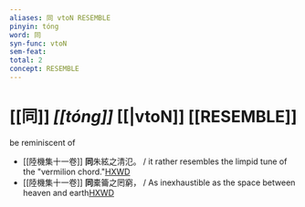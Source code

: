 ```yaml
---
aliases: 同 vtoN RESEMBLE
pinyin: tóng
word: 同
syn-func: vtoN
sem-feat: 
total: 2
concept: RESEMBLE 
---
```

# [[同]] *[[tóng]]*  [[|vtoN]] [[RESEMBLE]]
be reminiscent of
 - [[陸機集十一卷]] **同**朱絃之清氾。 / it rather resembles the limpid tune of the "vermilion chord."[HXWD](https://hxwd.org/textview.html?location=CH2b1575_CHANT_001-12a.29)
 - [[陸機集十一卷]] **同**橐籥之罔窮， / As inexhaustible as the space between heaven and earth[HXWD](https://hxwd.org/textview.html?location=CH2b1575_CHANT_001-14a.10)